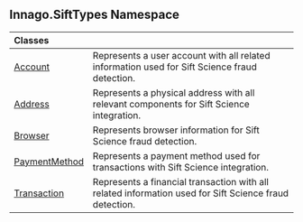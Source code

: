 ## Innago\.SiftTypes Namespace

| Classes | |
| :--- | :--- |
| [Account](Account/index.md 'Innago\.SiftTypes\.Account') | Represents a user account with all related information used for Sift Science fraud detection\. |
| [Address](Address/index.md 'Innago\.SiftTypes\.Address') | Represents a physical address with all relevant components for Sift Science integration\. |
| [Browser](Browser/index.md 'Innago\.SiftTypes\.Browser') | Represents browser information for Sift Science fraud detection\. |
| [PaymentMethod](PaymentMethod/index.md 'Innago\.SiftTypes\.PaymentMethod') | Represents a payment method used for transactions with Sift Science integration\. |
| [Transaction](Transaction/index.md 'Innago\.SiftTypes\.Transaction') | Represents a financial transaction with all related information used for Sift Science fraud detection\. |
